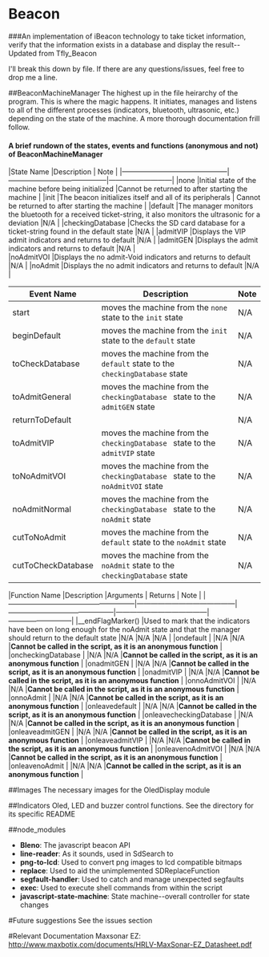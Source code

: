 # Beacon
###An implementation of iBeacon technology to take ticket information, verify that the information exists in a database and display the result--Updated from Tfly_Beacon

I'll break this down by file. If there are any questions/issues, feel free to drop me a line.

##BeaconMachineManager
The highest up in the file heirarchy of the program. This is where the magic happens. It initiates, manages and listens to all of the different processes (indicators, bluetooth, ultrasonic, etc.) depending on the state of the machine. A more thorough documentation frill follow.

#### A brief rundown of the states, events and functions (anonymous and not) of BeaconMachineManager

|State Name     |Description   | Note    |
|———————————————|——————————————|—————————|
|none  |Initial state of the machine before being initialized |Cannot be returned to after starting the machine  |
|init  |The beacon initializes itself and all of its peripherals | Cannot be returned to after starting the machine  |
|default  |The manager monitors the bluetooth for a received ticket-string, it also monitors the ultrasonic for a deviation  |N/A  | 
|checkingDatabase  |Checks the SD card database for a ticket-string found in the default state  |N/A  | 
|admitVIP  |Displays the VIP admit indicators and returns to default  |N/A   | 
|admitGEN  |Displays the admit indicators and returns to default  |N/A   |  
|noAdmitVOI  |Displays the no admit-Void indicators and returns to default  |N/A   | 
|noAdmit  |Displays the no admit indicators and returns to default  |N/A   | 



|Event Name     |Description   | Note    |
|---------------|--------------|---------|
|start  |moves the machine from the `none` state to the `init` state  |N/A  |  
|beginDefault  |moves the machine from the `init` state to the `default` state  |N/A  | 
|toCheckDatabase  |moves the machine from the `default` state to the `checkingDatabase` state  |N/A  | 
|toAdmitGeneral  |moves the machine from the `checkingDatabase ` state to the `admitGEN` state  |N/A  | 
|returnToDefault  |  |N/A  |  
|toAdmitVIP  |moves the machine from the `checkingDatabase ` state to the `admitVIP` state  |N/A  |  
|toNoAdmitVOI  |moves the machine from the `checkingDatabase ` state to the `noAdmitVOI` state  |N/A  |  
|noAdmitNormal  |moves the machine from the `checkingDatabase ` state to the `noAdmit` state  |N/A  |  
|cutToNoAdmit  |moves the machine from the `default` state to the `noAdmit` state  |N/A  |  
|cutToCheckDatabase  |moves the machine from the `noAdmit` state to the `checkingDatabase` state  |N/A  |  


|Function Name     |Description   |Arguments      | Returns     | Note    |
|——————————————————|——————————————|———————————————|—————————————|—————————|
|__endFlagMarker()  |Used to mark that the indicators have been on long enough for the noAdmit state and that the manager should return to the default state  |N/A  |N/A  |N/A  |
|ondefault  |  |N/A  |N/A  |**Cannot be called in the script, as it is an anonymous function** |
|oncheckingDatabase  |  |N/A  |N/A  |**Cannot be called in the script, as it is an anonymous function**   |
|onadmitGEN  |  |N/A  |N/A  |**Cannot be called in the script, as it is an anonymous function**   |
|onadmitVIP  |  |N/A  |N/A  |**Cannot be called in the script, as it is an anonymous function**   |
|onnoAdmitVOI  |  |N/A  |N/A  |**Cannot be called in the script, as it is an anonymous function**   |
|onnoAdmit  |  |N/A  |N/A  |**Cannot be called in the script, as it is an anonymous function**   |
|onleavedefault  |  |N/A  |N/A  |**Cannot be called in the script, as it is an anonymous function**   |
|onleavecheckingDatabase  |  |N/A  |N/A  |**Cannot be called in the script, as it is an anonymous function**   |
|onleaveadmitGEN  |  |N/A  |N/A  |**Cannot be called in the script, as it is an anonymous function**   |
|onleaveadmitVIP  |  |N/A  |N/A  |**Cannot be called in the script, as it is an anonymous function**   |
|onleavenoAdmitVOI | |N/A |N/A |**Cannot be called in the script, as it is an anonymous function**  |
|onleavenoAdmit | |N/A |N/A |**Cannot be called in the script, as it is an anonymous function**  |

##Images
The necessary images for the OledDisplay module

##Indicators
Oled, LED and buzzer control functions. See the directory for its specific README

##node_modules
* **Bleno**:
  The javascript beacon API
* **line-reader**:
  As it sounds, used in SdSearch to 
* **png-to-lcd**:
  Used to convert png images to lcd compatible bitmaps
* **replace**:
  Used to aid the unimplemented SDReplaceFunction
* **segfault-handler**:
  Used to catch and manage unexpected segfaults
* **exec**:
  Used to execute shell commands from within the script
* **javascript-state-machine**:
  State machine--overall controller for state changes

#Future suggestions
See the issues section

#Relevant Documentation 
Maxsonar EZ: http://www.maxbotix.com/documents/HRLV-MaxSonar-EZ_Datasheet.pdf
